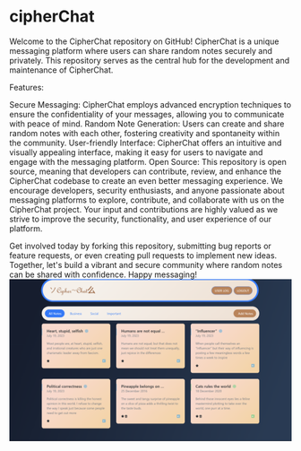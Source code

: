 # cipherChat

Welcome to the CipherChat repository on GitHub! CipherChat is a unique messaging platform where users can share random notes securely and privately. This repository serves as the central hub for the development and maintenance of CipherChat.

Features:

Secure Messaging: CipherChat employs advanced encryption techniques to ensure the confidentiality of your messages, allowing you to communicate with peace of mind.
Random Note Generation: Users can create and share random notes with each other, fostering creativity and spontaneity within the community.
User-friendly Interface: CipherChat offers an intuitive and visually appealing interface, making it easy for users to navigate and engage with the messaging platform.
Open Source: This repository is open source, meaning that developers can contribute, review, and enhance the CipherChat codebase to create an even better messaging experience.
We encourage developers, security enthusiasts, and anyone passionate about messaging platforms to explore, contribute, and collaborate with us on the CipherChat project. Your input and contributions are highly valued as we strive to improve the security, functionality, and user experience of our platform.

Get involved today by forking this repository, submitting bug reports or feature requests, or even creating pull requests to implement new ideas. Together, let's build a vibrant and secure community where random notes can be shared with confidence. Happy messaging!
![Cipher chat](public/images/readImage.png)
